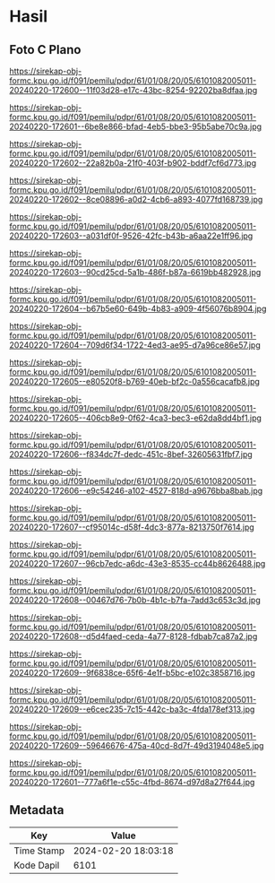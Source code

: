 # Hasil

## Foto C Plano

https://sirekap-obj-formc.kpu.go.id/f091/pemilu/pdpr/61/01/08/20/05/6101082005011-20240220-172600--11f03d28-e17c-43bc-8254-92202ba8dfaa.jpg

https://sirekap-obj-formc.kpu.go.id/f091/pemilu/pdpr/61/01/08/20/05/6101082005011-20240220-172601--6be8e866-bfad-4eb5-bbe3-95b5abe70c9a.jpg

https://sirekap-obj-formc.kpu.go.id/f091/pemilu/pdpr/61/01/08/20/05/6101082005011-20240220-172602--22a82b0a-21f0-403f-b902-bddf7cf6d773.jpg

https://sirekap-obj-formc.kpu.go.id/f091/pemilu/pdpr/61/01/08/20/05/6101082005011-20240220-172602--8ce08896-a0d2-4cb6-a893-4077fd168739.jpg

https://sirekap-obj-formc.kpu.go.id/f091/pemilu/pdpr/61/01/08/20/05/6101082005011-20240220-172603--a031df0f-9526-42fc-b43b-a6aa22e1ff96.jpg

https://sirekap-obj-formc.kpu.go.id/f091/pemilu/pdpr/61/01/08/20/05/6101082005011-20240220-172603--90cd25cd-5a1b-486f-b87a-6619bb482928.jpg

https://sirekap-obj-formc.kpu.go.id/f091/pemilu/pdpr/61/01/08/20/05/6101082005011-20240220-172604--b67b5e60-649b-4b83-a909-4f56076b8904.jpg

https://sirekap-obj-formc.kpu.go.id/f091/pemilu/pdpr/61/01/08/20/05/6101082005011-20240220-172604--709d6f34-1722-4ed3-ae95-d7a96ce86e57.jpg

https://sirekap-obj-formc.kpu.go.id/f091/pemilu/pdpr/61/01/08/20/05/6101082005011-20240220-172605--e80520f8-b769-40eb-bf2c-0a556cacafb8.jpg

https://sirekap-obj-formc.kpu.go.id/f091/pemilu/pdpr/61/01/08/20/05/6101082005011-20240220-172605--406cb8e9-0f62-4ca3-bec3-e62da8dd4bf1.jpg

https://sirekap-obj-formc.kpu.go.id/f091/pemilu/pdpr/61/01/08/20/05/6101082005011-20240220-172606--f834dc7f-dedc-451c-8bef-32605631fbf7.jpg

https://sirekap-obj-formc.kpu.go.id/f091/pemilu/pdpr/61/01/08/20/05/6101082005011-20240220-172606--e9c54246-a102-4527-818d-a9676bba8bab.jpg

https://sirekap-obj-formc.kpu.go.id/f091/pemilu/pdpr/61/01/08/20/05/6101082005011-20240220-172607--cf95014c-d58f-4dc3-877a-8213750f7614.jpg

https://sirekap-obj-formc.kpu.go.id/f091/pemilu/pdpr/61/01/08/20/05/6101082005011-20240220-172607--96cb7edc-a6dc-43e3-8535-cc44b8626488.jpg

https://sirekap-obj-formc.kpu.go.id/f091/pemilu/pdpr/61/01/08/20/05/6101082005011-20240220-172608--00467d76-7b0b-4b1c-b7fa-7add3c653c3d.jpg

https://sirekap-obj-formc.kpu.go.id/f091/pemilu/pdpr/61/01/08/20/05/6101082005011-20240220-172608--d5d4faed-ceda-4a77-8128-fdbab7ca87a2.jpg

https://sirekap-obj-formc.kpu.go.id/f091/pemilu/pdpr/61/01/08/20/05/6101082005011-20240220-172609--9f6838ce-65f6-4e1f-b5bc-e102c3858716.jpg

https://sirekap-obj-formc.kpu.go.id/f091/pemilu/pdpr/61/01/08/20/05/6101082005011-20240220-172609--e6cec235-7c15-442c-ba3c-4fda178ef313.jpg

https://sirekap-obj-formc.kpu.go.id/f091/pemilu/pdpr/61/01/08/20/05/6101082005011-20240220-172609--59646676-475a-40cd-8d7f-49d3194048e5.jpg

https://sirekap-obj-formc.kpu.go.id/f091/pemilu/pdpr/61/01/08/20/05/6101082005011-20240220-172601--777a6f1e-c55c-4fbd-8674-d97d8a27f644.jpg


## Metadata

| Key        | Value               |
| ---------- | ------------------- |
| Time Stamp | 2024-02-20 18:03:18 |
| Kode Dapil | 6101                |



